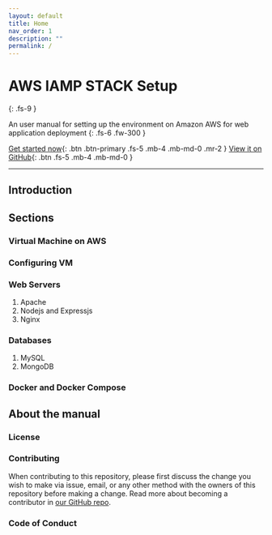 ```yaml
---
layout: default
title: Home
nav_order: 1
description: ""
permalink: /
---
```


# AWS lAMP STACK Setup
{: .fs-9 }

An user manual for setting up the environment on Amazon AWS for web application deployment
{: .fs-6 .fw-300 }

[Get started now](#getting-started){: .btn .btn-primary .fs-5 .mb-4 .mb-md-0 .mr-2 } [View it on GitHub](https://github.com/pmarsceill/just-the-docs){: .btn .fs-5 .mb-4 .mb-md-0 }

---

## Introduction

## Sections

### Virtual Machine on AWS


### Configuring VM

### Web Servers
1. Apache  
2. Nodejs and Expressjs  
3. Nginx  
   
### Databases
1. MySQL  
2. MongoDB  

### Docker and Docker Compose

## About the manual


### License


### Contributing

When contributing to this repository, please first discuss the change you wish to make via issue,
email, or any other method with the owners of this repository before making a change. 
Read more about becoming a contributor in [our GitHub repo]().



### Code of Conduct

